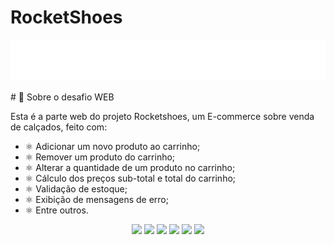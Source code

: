 # RocketShoes

<p align="center">
<img src="https://github.com/lcspaiva87/RocketShoes/blob/main/src/assets/images/logo.svg">
</p>
  # 🚀 Sobre o desafio WEB

  Esta é a parte web do projeto Rocketshoes, um E-commerce sobre venda de calçados, feito com:
 
  - ⚛️  Adicionar um novo produto ao carrinho;
  - ⚛️  Remover um produto do carrinho;
  - ⚛️  Alterar a quantidade de um produto no carrinho;
  - ⚛️  Cálculo dos preços sub-total e total do carrinho;
  - ⚛️  Validação de estoque;
  - ⚛️  Exibição de mensagens de erro;
  - ⚛️  Entre outros.
  


<p align="center">
<img src="https://wakatime.com/badge/github/lcspaiva87/RocketShoes.svg">
<img src="https://img.shields.io/david/dev/lcspaiva87/RocketShoes?style=flat-square">  
<img src="https://img.shields.io/apm/l/github">
<img src="https://img.shields.io/github/repo-size/lcspaiva87/RocketShoes">
<img src="https://img.shields.io/github/languages/count/lcspaiva87/RocketShoes">
<img src="https://img.shields.io/github/followers/lcspaiva87?style=social">
</p>

